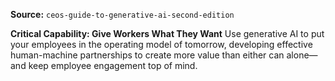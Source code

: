 **Source:** `ceos-guide-to-generative-ai-second-edition`

**Critical Capability: Give Workers What They Want**
Use generative AI to put your employees in the operating model of tomorrow, developing effective human-machine partnerships to create more value than either can alone—and keep employee engagement top of mind.
```
